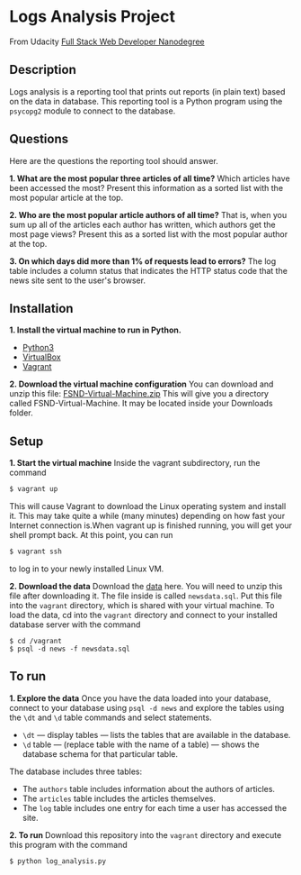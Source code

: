 # Logs Analysis Project
From Udacity [Full Stack Web Developer Nanodegree](https://www.udacity.com/course/full-stack-web-developer-nanodegree--nd004)

## Description
Logs analysis is a reporting tool that prints out reports (in plain text) based on the data in database. This reporting tool is a Python program using the `psycopg2` module to connect to the database.

## Questions
Here are the questions the reporting tool should answer.

**1. What are the most popular three articles of all time?**
Which articles have been accessed the most? Present this information as a sorted list with the most popular article at the top.

**2. Who are the most popular article authors of all time?**
That is, when you sum up all of the articles each author has written, which authors get the most page views? Present this as a sorted list with the most popular author at the top.

**3. On which days did more than 1% of requests lead to errors?**
The log table includes a column status that indicates the HTTP status code that the news site sent to the user's browser. 

## Installation

**1. Install the virtual machine to run in Python.**
* [Python3](http://initd.org/psycopg/docs/install.html) 
* [VirtualBox](https://www.virtualbox.org/wiki/Download_Old_Builds_5_1)
* [Vagrant](https://www.vagrantup.com)

**2. Download the virtual machine configuration**
You can download and unzip this file: [FSND-Virtual-Machine.zip](https://d17h27t6h515a5.cloudfront.net/topher/2017/August/59822701_fsnd-virtual-machine/fsnd-virtual-machine.zip) This will give you a directory called FSND-Virtual-Machine. It may be located inside your Downloads folder.

## Setup
**1. Start the virtual machine**
Inside the vagrant subdirectory, run the command
```sh
$ vagrant up
```
This will cause Vagrant to download the Linux operating system and install it.
This may take quite a while (many minutes) depending on how fast your Internet connection is.When vagrant up is finished running, you will get your shell prompt back. At this point, you can run
```sh
$ vagrant ssh
```
to log in to your newly installed Linux VM.

**2. Download the data**
Download the [data](https://d17h27t6h515a5.cloudfront.net/topher/2016/August/57b5f748_newsdata/newsdata.zip) here. You will need to unzip this file after downloading it. The file inside is called `newsdata.sql`. Put this file into the `vagrant` directory, which is shared with your virtual machine. To load the data, cd into the `vagrant` directory and connect to your installed database server with the command 
```
$ cd /vagrant
$ psql -d news -f newsdata.sql
```

## To run
**1. Explore the data**
Once you have the data loaded into your database, connect to your database using `psql -d news` and explore the tables using the `\dt` and `\d` table commands and select statements.
* `\dt` — display tables — lists the tables that are available in the database.
* `\d` table — (replace table with the name of a table) — shows the database schema for that particular table.

The database includes three tables:
* The `authors` table includes information about the authors of articles.
* The `articles` table includes the articles themselves.
* The `log` table includes one entry for each time a user has accessed the site.

**2. To run**
Download this repository into the `vagrant` directory and execute this program with the command 
```
$ python log_analysis.py
```
